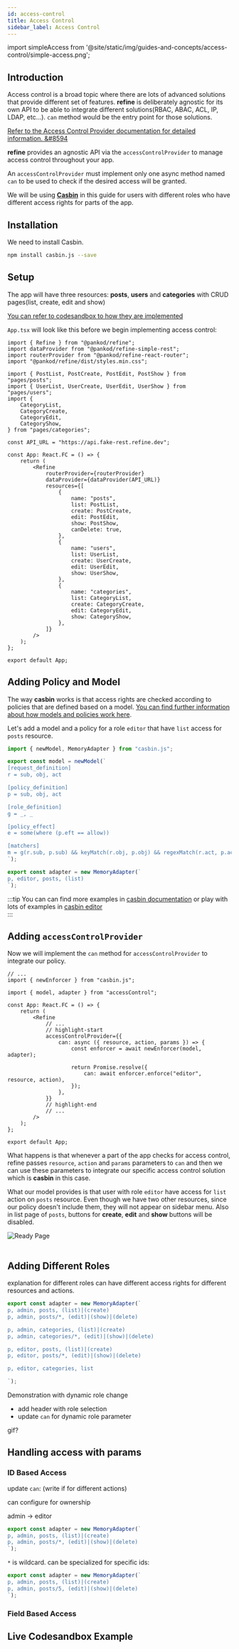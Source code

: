 ```yaml
---
id: access-control
title: Access Control
sidebar_label: Access Control
---
```


import simpleAccess from '@site/static/img/guides-and-concepts/access-control/simple-access.png';

## Introduction

Access control is a broad topic where there are lots of advanced solutions that provide different set of features. **refine** is deliberately agnostic for its own API to be able to integrate different solutions(RBAC, ABAC, ACL, IP, LDAP, etc...). `can` method would be the entry point for those solutions.

[Refer to the Access Control Provider documentation for detailed information. &#8594](api-references/providers/accessControl-provider.md)

**refine** provides an agnostic API via the `accessControlProvider` to manage access control throughout your app.

An `accessControlProvider` must implement only one async method named `can` to be used to check if the desired access will be granted.

We will be using **[Casbin](https://casbin.org/)** in this guide for users with different roles who have different access rights for parts of the app.

## Installation

We need to install Casbin.

```bash
npm install casbin.js --save
```

## Setup

The app will have three resources: **posts**, **users** and **categories** with CRUD pages(list, create, edit and show)

[You can refer to codesandbox to how they are implemented](#live-codesandbox-example)

`App.tsx` will look like this before we begin implementing access control:

```tsx title="src/App.tsx"
import { Refine } from "@pankod/refine";
import dataProvider from "@pankod/refine-simple-rest";
import routerProvider from "@pankod/refine-react-router";
import "@pankod/refine/dist/styles.min.css";

import { PostList, PostCreate, PostEdit, PostShow } from "pages/posts";
import { UserList, UserCreate, UserEdit, UserShow } from "pages/users";
import {
    CategoryList,
    CategoryCreate,
    CategoryEdit,
    CategoryShow,
} from "pages/categories";

const API_URL = "https://api.fake-rest.refine.dev";

const App: React.FC = () => {
    return (
        <Refine
            routerProvider={routerProvider}
            dataProvider={dataProvider(API_URL)}
            resources={[
                {
                    name: "posts",
                    list: PostList,
                    create: PostCreate,
                    edit: PostEdit,
                    show: PostShow,
                    canDelete: true,
                },
                {
                    name: "users",
                    list: UserList,
                    create: UserCreate,
                    edit: UserEdit,
                    show: UserShow,
                },
                {
                    name: "categories",
                    list: CategoryList,
                    create: CategoryCreate,
                    edit: CategoryEdit,
                    show: CategoryShow,
                },
            ]}
        />
    );
};

export default App;

```

## Adding Policy and Model

The way **casbin** works is that access rights are checked according to policies that are defined based on a model. [You can find further information about how models and policies work here](https://casbin.org/docs/en/how-it-works).

Let's add a model and a policy for a role `editor` that have `list` access for `posts` resource.

```ts title="src/accessControl.ts"
import { newModel, MemoryAdapter } from "casbin.js";

export const model = newModel(`
[request_definition]
r = sub, obj, act

[policy_definition]
p = sub, obj, act

[role_definition]
g = _, _

[policy_effect]
e = some(where (p.eft == allow))

[matchers]
m = g(r.sub, p.sub) && keyMatch(r.obj, p.obj) && regexMatch(r.act, p.act)
`);

export const adapter = new MemoryAdapter(`
p, editor, posts, (list)
`);

```

:::tip
You can can find more examples in [casbin documentation](https://casbin.org/docs/en/supported-models) or play with lots of examples in [casbin editor](https://casbin.org/en/editor)  
:::

## Adding `accessControlProvider`

Now we will implement the `can` method for `accessControlProvider` to integrate our policy.


```tsx title="src/App.tsx" 
// ...
import { newEnforcer } from "casbin.js";

import { model, adapter } from "accessControl";

const App: React.FC = () => {
    return (
        <Refine
            // ...
            // highlight-start
            accessControlProvider={{
                can: async ({ resource, action, params }) => {
                    const enforcer = await newEnforcer(model, adapter);
                    
                    return Promise.resolve({
                        can: await enforcer.enforce("editor", resource, action),
                    });
                },
            }}
            // highlight-end
            // ...
        />
    );
};

export default App;

```

What happens is that whenever a part of the app checks for access control, refine passes `resource`, `action` and `params` parameters to `can` and then we can use these parameters to integrate our specific access control solution which is **casbin** in this case.

What our model provides is that user with role `editor` have access for `list` action on `posts` resource. Even though we have two other resources, since our policy doesn't include them, they will not appear on sidebar menu. Also in list page of `posts`, buttons for **create**, **edit** and **show** buttons will be disabled.

<div class="img-container">
    <div class="window">
        <div class="control red"></div>
        <div class="control orange"></div>
        <div class="control green"></div>
    </div>
    <img src={simpleAccess} alt="Ready Page" />
</div>
<br/>

## Adding Different Roles

explanation for different roles can have different access rights for different resources and actions.

```ts
export const adapter = new MemoryAdapter(`
p, admin, posts, (list)|(create)
p, admin, posts/*, (edit)|(show)|(delete)

p, admin, categories, (list)|(create)
p, admin, categories/*, (edit)|(show)|(delete)

p, editor, posts, (list)|(create)
p, editor, posts/*, (edit)|(show)|(delete)

p, editor, categories, list

`);
```

Demonstration with dynamic role change
- add header with role selection
- update `can` for dynamic role parameter

gif?

## Handling access with params

### ID Based Access

update `can`: (write if for different actions)

can configure for ownership

admin -> editor

```ts
export const adapter = new MemoryAdapter(`
p, admin, posts, (list)|(create)
p, admin, posts/*, (edit)|(show)|(delete)
`);
```

`*` is wildcard. can be specialized for specific ids:

```ts
export const adapter = new MemoryAdapter(`
p, admin, posts, (list)|(create)
p, admin, posts/5, (edit)|(show)|(delete)
`);
```

### Field Based Access


## Live Codesandbox Example